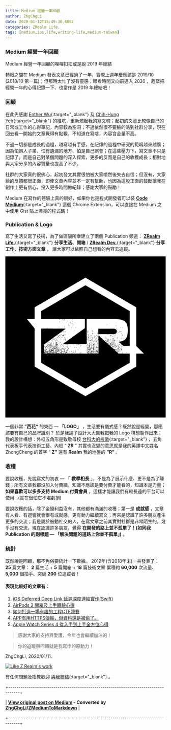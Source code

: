 ```yaml
---
title: Medium 經營一年回顧
author: ZhgChgLi
date: 2020-01-12T15:49:30.685Z
categories: ZRealm Life.
tags: [medium,ios,life,writing-life,medium-taiwan]
---
```


### Medium 經營一年回顧

Medium 經營一年回顧的哩哩扣扣或是說 2019 年總結

轉眼之間在 Medium 發表文章已經過了一年，實際上週年慶應該是 2019/10 (2018/10 第一篇)；但那時太忙了沒有靈感；眼看時間又向前邁入 2020 ，趕緊把經營一年的心得記錄一下、也當作是 2019 年總結吧！
### 回顧

在此先感謝 [Enther Wu](https://medium.com/u/f211da1977d0){:target="_blank"} 及 [Chih-Hung Yeh](https://medium.com/u/baaffcc5aecc){:target="_blank"} 的推坑，重新燃起我的寫文魂；起初的文章比較像自己的日常或工作的心得筆記，內容較為空洞；不過依然很不要臉的貼到社群分享，現在回去看一開始的文章覺得有點糗，不知道在寫啥，內容含金量不高。

不過一切都是成長的過程，越寫越有手感，在記錄的過程中研究的範疇越來越廣；因為怕誤人子弟、怕有遺漏的地方、怕是自己誤會；在這些壓力下，寫文章不只是記錄了，而是自己對某個問題的深入探索，更多的反而是自己的收穫成長；相對地與大家分享的內容質量也提高了不少。

社群的大家真的很佛心，起初發文其實很怕被大家噴然後失去自信；但沒有，大家給的反饋都很正面，即使文章內容並不一定有幫助，也因為這股正面的鼓勵讓我在創作上更有信心，投入更多時間做紀錄；感謝大家的鼓勵！

Medium 在寫作的體驗上真的很好，如果你也是程式開發者可以裝 [**Code Medium**](https://chrome.google.com/webstore/detail/code-medium/dganoageikmadjocbmklfgaejpkdigbe){:target="_blank"} 這個 Chrome Extension，可以直接在 Medium 之中使用 Gist 貼上漂亮的程式碼！
### Publication & Logo

寫了生活又寫了技術，為了做區隔所幸建立了兩個 Publication 頻道： [**ZRealm Life.**](https://medium.com/zrealm-life){:target="_blank"} **分享生活、開箱** / [**ZRealm Dev.**](https://medium.com/zrealm-ios-dev){:target="_blank"} **分享工作、技術方面文章** ，
讓大家可以依照自己想看的內容去追蹤。


![](/assets/d01252331b53/1*TKpaGn6Yv2bERvQ0bCfZLA.png)


一個非常 **”西花“** 的東西 — **「LOGO」** ，生活要有儀式感？既然說是經營，那應該要有自己的品牌識別？
於是我請了設計大大幫我把我的 Logo 構想製作出來；我的設計構想：外框五角形是致敬母校 [台科大的校徽](https://www.ntust.edu.tw/home.php){:target="_blank"} ，五角代表板手代表技術工藝、內框 “ **ZR** ” 其實也沒變的意思就是我的英譯中文姓名 ZhongCheng 的首字 “ **Z”** 還有 **Realm** 我的地盤的 **”R”** 。
### 收穫

要說收穫，先說寫文的初衷 — 「 **教學相長** 」，不是為了展示什麼、更不是為了賺錢；所有文章我都沒加入付費牆，知識不應該是要付費才能看的，知識本是力量； **如果喜歡可以多多支持 Medium 付費會員** ，這樣才能讓我們有較長遠的平台可以使用…(實在很怕它不堪虧損)

要說收穫的話，除了金錢利益沒有，其他都有滿滿的收穫；第一是 **成就感** ，文章有人看、有迴響就會很有成就感，更有動力繼續寫文；再來是認識了許多朋友產生更多的交流；我是屬於被動社交的人，在寫文章之前其實對社群是非常陌生的，幾乎沒有交流，現在認識許多朋友，覺得 **在開發的路上並不孤單了！(如同我 Publication 的副標題 — 「解決問題的道路上你並不孤單」)** 。
### 統計

既然說是回顧，那不免俗要統計一下數據。
2019年(含2018年末)一共發表了：
**25** 篇文章： **2** 篇生活 + **5** 篇開箱 + **18** 篇技術文章
累積約 **60,000** 次流量、 **5,000** 個拍手、突破 **200** 位追蹤者！
#### 表現比較好的文章有：
1. [iOS Deferred Deep Link 延遲深度連結實作(Swift)](../b08ef940c196)
2. [AirPods 2 開箱及上手體驗心得](../33afa0ae557d)
3. [如何打造一場有趣的工程CTF競賽](../729d7b6817a4)
4. [APP有用HTTPS傳輸，但資料還是被偷了。](../46410aaada00)
5. [Apple Watch Series 4 從入手到上手全方位心得](../a2920e33e73e)



> 感謝大家的支持與愛護，今年也會繼續加油的！



> 你的追蹤與回饋就是我寫作的原動力！


ZhgChgLi, 2020/01/11.


[![Like Z Realm's work](https://button.like.co/images/og/likebutton.png "Like Z Realm's work")](https://button.like.co/zhgchgli)


有任何問題及指教歡迎 [與我聯絡](https://www.zhgchg.li/contact){:target="_blank"} 。



+-----------------------------------------------------------------------------------+

| **[View original post on Medium](https://medium.com/zrealm-life/medium-%E7%B6%93%E7%87%9F%E4%B8%80%E5%B9%B4%E5%9B%9E%E9%A1%A7-d01252331b53) - Converted by [ZhgChgLi](https://zhgchg.li)/[ZMediumToMarkdown](https://github.com/ZhgChgLi/ZMediumToMarkdown)** |

+-----------------------------------------------------------------------------------+
